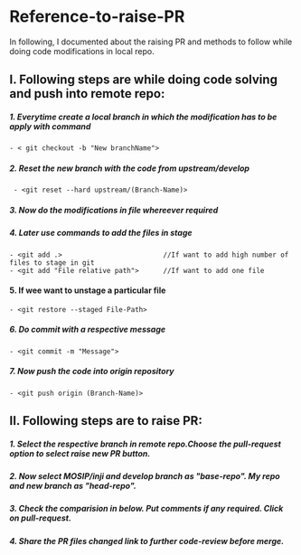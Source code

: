 # Reference-to-raise-PR
In following, I documented about the raising PR and methods to follow while doing code modifications in local repo.
## I. Following steps are while doing code solving and push into remote repo:
##### 1. Everytime create a local branch in which the modification has to be apply with command 
    - < git checkout -b "New branchName">
##### 2. Reset the new branch with the code from upstream/develop
     - <git reset --hard upstream/(Branch-Name)>
##### 3. Now do the modifications in file whereever required
##### 4. Later use commands to add the files in stage
    - <git add .>                         //If want to add high number of files to stage in git
    - <git add "File relative path">      //If want to add one file
#### 5. If wee want to unstage a particular file
    - <git restore --staged File-Path>
##### 6. Do commit  with a respective message
    - <git commit -m "Message">
##### 7. Now push the code into origin repository
    - <git push origin (Branch-Name)>

## II. Following steps are to raise PR:
##### 1. Select the respective branch in remote repo.Choose the pull-request option to select raise new PR button.
##### 2. Now select MOSIP/inji and develop branch as "base-repo". My repo and new branch as "head-repo".
##### 3. Check the comparision in below. Put comments if any required. Click on pull-request.
##### 4. Share the PR files changed link to further code-review before merge.
